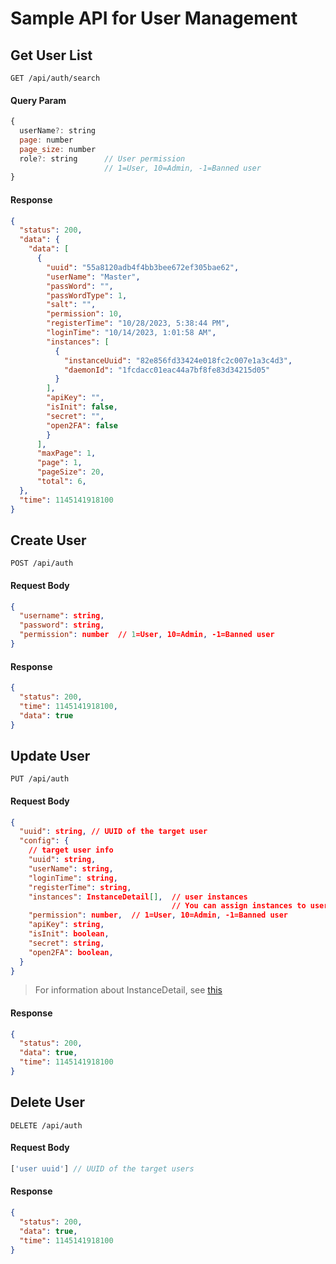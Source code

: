 # Sample API for User Management

## Get User List
```http
GET /api/auth/search
```

#### Query Param
```js
{
  userName?: string
  page: number
  page_size: number
  role?: string      // User permission
                     // 1=User, 10=Admin, -1=Banned user
}
```

#### Response
```json
{
  "status": 200,
  "data": {
    "data": [
      {
        "uuid": "55a8120adb4f4bb3bee672ef305bae62",
        "userName": "Master",
        "passWord": "",
        "passWordType": 1,
        "salt": "",
        "permission": 10,
        "registerTime": "10/28/2023, 5:38:44 PM",
        "loginTime": "10/14/2023, 1:01:58 AM",
        "instances": [
          {
            "instanceUuid": "82e856fd33424e018fc2c007e1a3c4d3",
            "daemonId": "1fcdacc01eac44a7bf8fe83d34215d05"
          }
        ],
        "apiKey": "",
        "isInit": false,
        "secret": "",
        "open2FA": false
        }
      ],
      "maxPage": 1,
      "page": 1,
      "pageSize": 20,
      "total": 6,
  },
  "time": 1145141918100
}
```

## Create User
```http
POST /api/auth
```

#### Request Body
```json
{
  "username": string,
  "password": string,
  "permission": number  // 1=User, 10=Admin, -1=Banned user
}
```

#### Response
```json
{
  "status": 200,
  "time": 1145141918100,
  "data": true
}
```

## Update User
```http
PUT /api/auth
```

#### Request Body
```json
{
  "uuid": string, // UUID of the target user
  "config": {
    // target user info
    "uuid": string,
    "userName": string,
    "loginTime": string,
    "registerTime": string,
    "instances": InstanceDetail[],  // user instances
                                    // You can assign instances to users here
    "permission": number,  // 1=User, 10=Admin, -1=Banned user
    "apiKey": string,
    "isInit": boolean,
    "secret": string,
    "open2FA": boolean,
  }
}
```
> For information about InstanceDetail, see [this](./api_instance.md#type-of-instancedetail)


#### Response
```json
{
  "status": 200,
  "data": true,
  "time": 1145141918100
}
```

## Delete User
```http
DELETE /api/auth
```

#### Request Body
```js
['user uuid'] // UUID of the target users
```

#### Response
```json
{
  "status": 200,
  "data": true,
  "time": 1145141918100
}
```